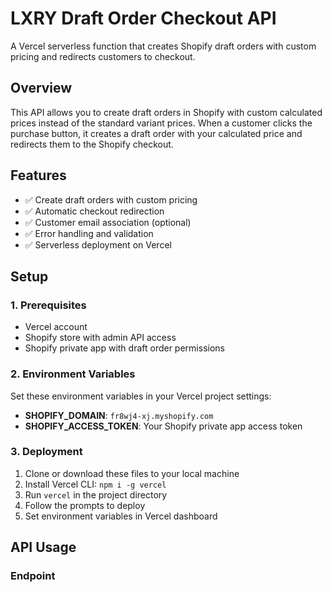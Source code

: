 # LXRY Draft Order Checkout API

A Vercel serverless function that creates Shopify draft orders with custom pricing and redirects customers to checkout.

## Overview

This API allows you to create draft orders in Shopify with custom calculated prices instead of the standard variant prices. When a customer clicks the purchase button, it creates a draft order with your calculated price and redirects them to the Shopify checkout.

## Features

- ✅ Create draft orders with custom pricing
- ✅ Automatic checkout redirection
- ✅ Customer email association (optional)
- ✅ Error handling and validation
- ✅ Serverless deployment on Vercel

## Setup

### 1. Prerequisites

- Vercel account
- Shopify store with admin API access
- Shopify private app with draft order permissions

### 2. Environment Variables

Set these environment variables in your Vercel project settings:

- **SHOPIFY_DOMAIN**: `fr8wj4-xj.myshopify.com`
- **SHOPIFY_ACCESS_TOKEN**: Your Shopify private app access token

### 3. Deployment

1. Clone or download these files to your local machine
2. Install Vercel CLI: `npm i -g vercel`
3. Run `vercel` in the project directory
4. Follow the prompts to deploy
5. Set environment variables in Vercel dashboard

## API Usage

### Endpoint
